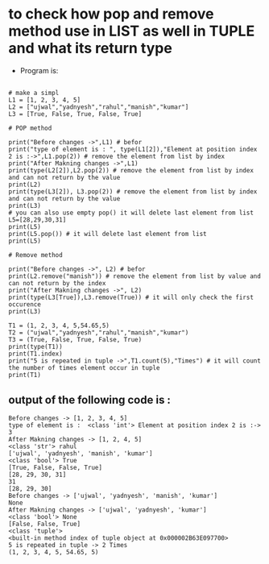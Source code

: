 # to check how pop and remove method use in LIST as well in TUPLE and what its return type  
- Program is:
##   
    # make a simpl
    L1 = [1, 2, 3, 4, 5]
    L2 = ["ujwal","yadnyesh","rahul","manish","kumar"]
    L3 = [True, False, True, False, True]

    # POP method

    print("Before changes ->",L1) # befor 
    print("type of element is : ", type(L1[2]),"Element at position index 2 is :->",L1.pop(2)) # remove the element from list by index
    print("After Makning changes ->",L1)
    print(type(L2[2]),L2.pop(2)) # remove the element from list by index and can not return by the value
    print(L2)
    print(type(L3[2]), L3.pop(2)) # remove the element from list by index and can not return by the value
    print(L3)
    # you can also use empty pop() it will delete last element from list
    L5=[28,29,30,31]
    print(L5)
    print(L5.pop()) # it will delete last element from list
    print(L5)

    # Remove method

    print("Before changes ->", L2) # befor
    print(L2.remove("manish")) # remove the element from list by value and can not return by the index
    print("After Makning changes ->", L2)
    print(type(L3[True]),L3.remove(True)) # it will only check the first occurence 
    print(L3)
    
    T1 = (1, 2, 3, 4, 5,54.65,5)
    T2 = ("ujwal","yadnyesh","rahul","manish","kumar")
    T3 = (True, False, True, False, True)
    print(type(T1))
    print(T1.index)
    print("5 is repeated in tuple ->",T1.count(5),"Times") # it will count the number of times element occur in tuple 
    print(T1)


## output of the following code is :
    Before changes -> [1, 2, 3, 4, 5]
    type of element is :  <class 'int'> Element at position index 2 is :-> 3
    After Makning changes -> [1, 2, 4, 5]
    <class 'str'> rahul
    ['ujwal', 'yadnyesh', 'manish', 'kumar']
    <class 'bool'> True
    [True, False, False, True]
    [28, 29, 30, 31]
    31
    [28, 29, 30]
    Before changes -> ['ujwal', 'yadnyesh', 'manish', 'kumar']
    None
    After Makning changes -> ['ujwal', 'yadnyesh', 'kumar']
    <class 'bool'> None
    [False, False, True]
    <class 'tuple'>
    <built-in method index of tuple object at 0x000002B63E097700>
    5 is repeated in tuple -> 2 Times
    (1, 2, 3, 4, 5, 54.65, 5)